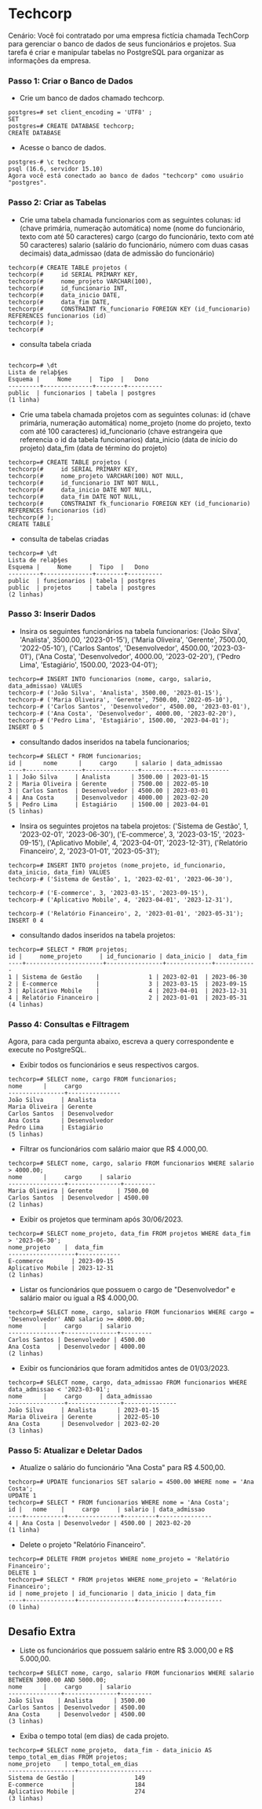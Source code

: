 # Techcorp

Cenário: Você foi contratado por uma empresa fictícia chamada TechCorp para gerenciar o banco de dados de seus funcionários e projetos. Sua tarefa é criar e manipular tabelas no PostgreSQL para organizar as informações da empresa.

### Passo 1: Criar o Banco de Dados
- Crie um banco de dados chamado techcorp.


```
postgres=# set client_encoding = 'UTF8' ;
SET
postgres=# CREATE DATABASE techcorp;
CREATE DATABASE
```

- Acesse o banco de dados.
```
postgres-# \c techcorp
psql (16.6, servidor 15.10)
Agora você está conectado ao banco de dados "techcorp" como usuário "postgres".
```

### Passo 2: Criar as Tabelas
- Crie uma tabela chamada funcionarios com as seguintes colunas:
  id (chave primária, numeração automática)
  nome (nome do funcionário, texto com até 50 caracteres)
  cargo (cargo do funcionário, texto com até 50 caracteres)
  salario (salário do funcionário, número com duas casas decimais)
  data_admissao (data de admissão do funcionário)

```
techcorp(# CREATE TABLE projetos (
techcorp(#     id SERIAL PRIMARY KEY,
techcorp(#     nome_projeto VARCHAR(100),
techcorp(#     id_funcionario INT,
techcorp(#     data_inicio DATE,
techcorp(#     data_fim DATE,
techcorp(#     CONSTRAINT fk_funcionario FOREIGN KEY (id_funcionario) REFERENCES funcionarios (id)
techcorp(# );
techcorp(#
```

- consulta tabela criada

```

techcorp=# \dt
Lista de relaþ§es
Esquema |     Nome     |  Tipo  |   Dono
---------+--------------+--------+----------
public  | funcionarios | tabela | postgres
(1 linha)
```

- Crie uma tabela chamada projetos com as seguintes colunas:
  id (chave primária, numeração automática)
  nome_projeto (nome do projeto, texto com até 100 caracteres)
  id_funcionario (chave estrangeira que referencia o id da tabela funcionarios)
  data_inicio (data de início do projeto)
  data_fim (data de término do projeto)

```
techcorp=# CREATE TABLE projetos (
techcorp(#     id SERIAL PRIMARY KEY,
techcorp(#     nome_projeto VARCHAR(100) NOT NULL,
techcorp(#     id_funcionario INT NOT NULL,
techcorp(#     data_inicio DATE NOT NULL,
techcorp(#     data_fim DATE NOT NULL,
techcorp(#     CONSTRAINT fk_funcionario FOREIGN KEY (id_funcionario) REFERENCES funcionarios (id)
techcorp(# );
CREATE TABLE
```


- consulta de tabelas criadas
```
techcorp=# \dt
Lista de relaþ§es
Esquema |     Nome     |  Tipo  |   Dono
---------+--------------+--------+----------
public  | funcionarios | tabela | postgres
public  | projetos     | tabela | postgres
(2 linhas)
```


### Passo 3: Inserir Dados
- Insira os seguintes funcionários na tabela funcionarios:
  ('João Silva', 'Analista', 3500.00, '2023-01-15'),
  ('Maria Oliveira', 'Gerente', 7500.00, '2022-05-10'),
  ('Carlos Santos', 'Desenvolvedor', 4500.00, '2023-03-01'),
  ('Ana Costa', 'Desenvolvedor', 4000.00, '2023-02-20'),
  ('Pedro Lima', 'Estagiário', 1500.00, '2023-04-01');

```
techcorp=# INSERT INTO funcionarios (nome, cargo, salario, data_admissao) VALUES
techcorp-# ('João Silva', 'Analista', 3500.00, '2023-01-15'),
techcorp-# ('Maria Oliveira', 'Gerente', 7500.00, '2022-05-10'),
techcorp-# ('Carlos Santos', 'Desenvolvedor', 4500.00, '2023-03-01'),
techcorp-# ('Ana Costa', 'Desenvolvedor', 4000.00, '2023-02-20'),
techcorp-# ('Pedro Lima', 'Estagiário', 1500.00, '2023-04-01');
INSERT 0 5
```

- consultando dados inseridos na tabela funcionarios;

```
techcorp=# SELECT * FROM funcionarios;
id |      nome      |     cargo     | salario | data_admissao
----+----------------+---------------+---------+---------------
1 | João Silva     | Analista      | 3500.00 | 2023-01-15
2 | Maria Oliveira | Gerente       | 7500.00 | 2022-05-10
3 | Carlos Santos  | Desenvolvedor | 4500.00 | 2023-03-01
4 | Ana Costa      | Desenvolvedor | 4000.00 | 2023-02-20
5 | Pedro Lima     | Estagiário    | 1500.00 | 2023-04-01
(5 linhas)
```

- Insira os seguintes projetos na tabela projetos:
  ('Sistema de Gestão', 1, '2023-02-01', '2023-06-30'),
  ('E-commerce', 3, '2023-03-15', '2023-09-15'),
  ('Aplicativo Mobile', 4, '2023-04-01', '2023-12-31'),
  ('Relatório Financeiro', 2, '2023-01-01', '2023-05-31');

```
techcorp=# INSERT INTO projetos (nome_projeto, id_funcionario, data_inicio, data_fim) VALUES
techcorp-# ('Sistema de Gestão', 1, '2023-02-01', '2023-06-30'),

techcorp-# ('E-commerce', 3, '2023-03-15', '2023-09-15'),
techcorp-# ('Aplicativo Mobile', 4, '2023-04-01', '2023-12-31'),

techcorp-# ('Relatório Financeiro', 2, '2023-01-01', '2023-05-31');
INSERT 0 4
```

- consultando dados inseridos na tabela projetos:

```
techcorp=# SELECT * FROM projetos;
id |     nome_projeto     | id_funcionario | data_inicio |  data_fim
----+----------------------+----------------+-------------+------------
1 | Sistema de Gestão    |              1 | 2023-02-01  | 2023-06-30
2 | E-commerce           |              3 | 2023-03-15  | 2023-09-15
3 | Aplicativo Mobile    |              4 | 2023-04-01  | 2023-12-31
4 | Relatório Financeiro |              2 | 2023-01-01  | 2023-05-31
(4 linhas)

```
### Passo 4: Consultas e Filtragem
Agora, para cada pergunta abaixo, escreva a query correspondente e execute no PostgreSQL.

- Exibir todos os funcionários e seus respectivos cargos.

```
techcorp=# SELECT nome, cargo FROM funcionarios;
nome      |     cargo
----------------+---------------
João Silva     | Analista
Maria Oliveira | Gerente
Carlos Santos  | Desenvolvedor
Ana Costa      | Desenvolvedor
Pedro Lima     | Estagiário
(5 linhas)
```

- Filtrar os funcionários com salário maior que R$ 4.000,00.
```
techcorp=# SELECT nome, cargo, salario FROM funcionarios WHERE salario > 4000.00;
nome      |     cargo     | salario
----------------+---------------+---------
Maria Oliveira | Gerente       | 7500.00
Carlos Santos  | Desenvolvedor | 4500.00
(2 linhas)
```

- Exibir os projetos que terminam após 30/06/2023.
```
techcorp=# SELECT nome_projeto, data_fim FROM projetos WHERE data_fim > '2023-06-30';
nome_projeto    |  data_fim
-------------------+------------
E-commerce        | 2023-09-15
Aplicativo Mobile | 2023-12-31
(2 linhas)
```

- Listar os funcionários que possuem o cargo de "Desenvolvedor" e salário maior ou igual a R$ 4.000,00.
```
techcorp=# SELECT nome, cargo, salario FROM funcionarios WHERE cargo = 'Desenvolvedor' AND salario >= 4000.00;
nome      |     cargo     | salario
---------------+---------------+---------
Carlos Santos | Desenvolvedor | 4500.00
Ana Costa     | Desenvolvedor | 4000.00
(2 linhas)
```

- Exibir os funcionários que foram admitidos antes de 01/03/2023.
```
techcorp=# SELECT nome, cargo, data_admissao FROM funcionarios WHERE data_admissao < '2023-03-01';
nome      |     cargo     | data_admissao
----------------+---------------+---------------
João Silva     | Analista      | 2023-01-15
Maria Oliveira | Gerente       | 2022-05-10
Ana Costa      | Desenvolvedor | 2023-02-20
(3 linhas)
```

### Passo 5: Atualizar e Deletar Dados
- Atualize o salário do funcionário "Ana Costa" para R$ 4.500,00.

```
techcorp=# UPDATE funcionarios SET salario = 4500.00 WHERE nome = 'Ana Costa';
UPDATE 1
techcorp=# SELECT * FROM funcionarios WHERE nome = 'Ana Costa';
id |   nome    |     cargo     | salario | data_admissao
----+-----------+---------------+---------+---------------
4 | Ana Costa | Desenvolvedor | 4500.00 | 2023-02-20
(1 linha)
```
- Delete o projeto "Relatório Financeiro".

```
techcorp=# DELETE FROM projetos WHERE nome_projeto = 'Relatório Financeiro';
DELETE 1
techcorp=# SELECT * FROM projetos WHERE nome_projeto = 'Relatório Financeiro';
id | nome_projeto | id_funcionario | data_inicio | data_fim
----+--------------+----------------+-------------+----------
(0 linha)
```

## Desafio Extra

- Liste os funcionários que possuem salário entre R$ 3.000,00 e R$ 5.000,00.


```
techcorp=# SELECT nome, cargo, salario FROM funcionarios WHERE salario BETWEEN 3000.00 AND 5000.00;
nome      |     cargo     | salario
---------------+---------------+---------
João Silva    | Analista      | 3500.00
Carlos Santos | Desenvolvedor | 4500.00
Ana Costa     | Desenvolvedor | 4500.00
(3 linhas)
```

- Exiba o tempo total (em dias) de cada projeto.

```
techcorp=# SELECT nome_projeto,  data_fim - data_inicio AS tempo_total_em_dias FROM projetos;
nome_projeto    | tempo_total_em_dias
-------------------+---------------------
Sistema de Gestão |                 149
E-commerce        |                 184
Aplicativo Mobile |                 274
(3 linhas)
```
